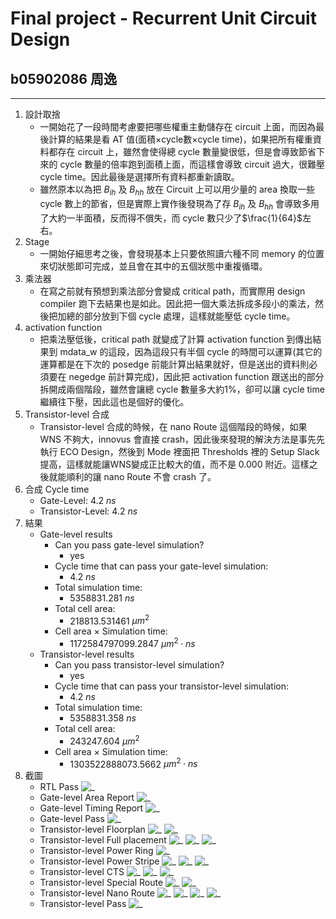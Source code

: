 # Final project - Recurrent Unit Circuit Design

## b05902086 周逸

---

1. 設計取捨
    * 一開始花了一段時間考慮要把哪些權重主動儲存在 circuit 上面，而因為最後計算的結果是看 AT 值(面積$\times$cycle數$\times$cycle time)，如果把所有權重資料都存在 circuit 上，雖然會使得總 cycle 數量變很低，但是會導致節省下來的 cycle 數量的倍率跑到面積上面，而這樣會導致 circuit 過大，很難壓 cycle time。因此最後是選擇所有資料都重新讀取。
    * 雖然原本以為把 $B_{ih}$ 及 $B_{hh}$ 放在 Circuit 上可以用少量的 area 換取一些 cycle 數上的節省，但是實際上實作後發現為了存 $B_{ih}$ 及 $B_{hh}$ 會導致多用了大約一半面積，反而得不償失，而 cycle 數只少了$\frac{1}{64}$左右。
2. Stage
    * 一開始仔細思考之後，會發現基本上只要依照讀六種不同 memory 的位置來切狀態即可完成，並且會在其中的五個狀態中重複循環。
3. 乘法器
    * 在寫之前就有預想到乘法部分會變成 critical path，而實際用 design compiler 跑下去結果也是如此。因此把一個大乘法拆成多段小的乘法，然後把加總的部分放到下個 cycle 處理，這樣就能壓低 cycle time。
4. activation function
    * 把乘法壓低後，critical path 就變成了計算 activation function 到傳出結果到 mdata_w 的這段，因為這段只有半個 cycle 的時間可以運算(其它的運算都是在下次的 posedge 前能計算出結果就好，但是送出的資料則必須要在 negedge 前計算完成)，因此把 activation function 跟送出的部分拆開成兩個階段，雖然會讓總 cycle 數量多大約1%，卻可以讓 cycle time 繼續往下壓，因此這也是個好的優化。
5. Transistor-level 合成 
    * Transistor-level 合成的時候，在 nano Route 這個階段的時候，如果 WNS 不夠大，innovus 會直接 crash，因此後來發現的解決方法是事先先執行 ECO Design，然後到 Mode 裡面把 Thresholds 裡的 Setup Slack 提高，這樣就能讓WNS變成正比較大的值，而不是 0.000 附近。這樣之後就能順利的讓 nano Route 不會 crash 了。
6. 合成 Cycle time
    * Gate-Level: $4.2$ $ns$
    * Transistor-Level: $4.2$ $ns$
7. 結果
    * Gate-level results
        * Can you pass gate-level simulation?
            * yes
        * Cycle time that can pass your gate-level simulation:
            * $4.2$ $ns$ 
        * Total simulation time:
            * $5358831.281$ $ns$
        * Total cell area: 
            * $218813.531461$ $\mu{m^2}$
        * Cell area $\times$ Simulation time: 
            * $1172584797099.2847$ $\mu{m^2}\cdot{ns}$
    * Transistor-level results
        * Can you pass transistor-level simulation?
            * yes
        * Cycle time that can pass your transistor-level simulation:
            * $4.2$ $ns$ 
        * Total simulation time:
            * $5358831.358$ $ns$
        * Total cell area: 
            * $243247.604$ $\mu{m^2}$
        * Cell area $\times$ Simulation time: 
            * $1303522888073.5662$ $\mu{m^2}\cdot{ns}$
8. 截圖
    * RTL Pass
     ![_](imgs/註解%202020-06-11%20044757.png)
    * Gate-level Area Report
     ![_](imgs/註解%202020-06-11%20154050.png)
    * Gate-level Timing Report
     ![_](imgs/註解%202020-06-11%20154135.png)
    * Gate-level Pass
     ![_](imgs/註解%202020-06-11%20043035.png)
    * Transistor-level Floorplan
     ![_](imgs/註解%202020-06-11%20155417.png)
     ![_](imgs/註解%202020-06-11%20034853.png)
    * Transistor-level Full placement
     ![_](imgs/註解%202020-06-11%20035332.png)
     ![_](imgs/註解%202020-06-11%20035407.png)
     ![_](imgs/註解%202020-06-11%20035454.png)
    * Transistor-level Power Ring
     ![_](imgs/註解%202020-06-11%20035746.png)
    * Transistor-level Power Stripe
     ![_](imgs/註解%202020-06-11%20035855.png)
     ![_](imgs/註解%202020-06-11%20040006.png)
     ![_](imgs/註解%202020-06-11%20040032.png)
    * Transistor-level CTS
     ![_](imgs/註解%202020-06-11%20040224.png)
     ![_](imgs/註解%202020-06-11%20040435.png)
     ![_](imgs/註解%202020-06-11%20040502.png)
    * Transistor-level Special Route
     ![_](imgs/註解%202020-06-11%20040606.png)
     ![_](imgs/註解%202020-06-11%20040637.png)
    * Transistor-level Nano Route
     ![_](imgs/註解%202020-06-11%20160226.png)
     ![_](imgs/註解%202020-06-11%20041020.png)
     ![_](imgs/註解%202020-06-11%20041050.png)
     ![_](imgs/註解%202020-06-11%20041149.png)
    * Transistor-level Pass
     ![_](imgs/註解%202020-06-11%20044459.png)
